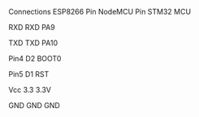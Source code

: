 Connections
ESP8266 Pin       NodeMCU Pin       STM32 MCU

RXD               RXD                PA9

TXD	              TXD	               PA10

Pin4	            D2          	     BOOT0

Pin5	            D1        	       RST

Vcc	              3.3	               3.3V

GND	              GND	               GND

